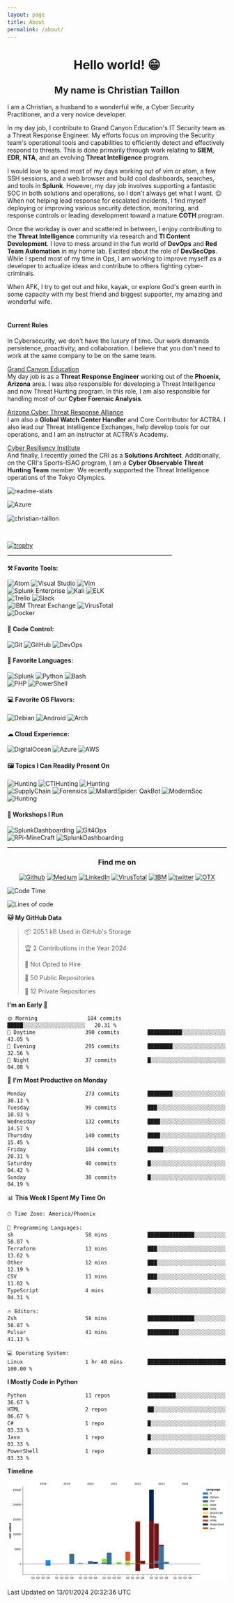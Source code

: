 ```yaml
---
layout: page
title: About
permalink: /about/
---
```


<h1 align = "center"> Hello  world! 😁</h1>

<h2 align="center"> My name is Christian Taillon</h2>


I am a Christian, a husband to a wonderful wife, a Cyber Security Practitioner, and a very novice developer.

In my day job, I contribute to Grand Canyon Education's IT Security team as a Threat Response Engineer. My efforts focus on improving the Security team's operational tools and capabilities to efficiently detect and effectively respond to threats. This is done primarily through work relating to <b>SIEM</b>, <b>EDR</b>, <b>NTA</b>, and an evolving <b>Threat Intelligence</b> program.

I would love to spend most of my days working out of vim or atom, a few SSH sessions, and a web browser and build cool dashboards, searches, and tools in <b>Splunk</b>. However, my day job involves supporting a fantastic SOC in both solutions and operations, so I don't always get what I want. 😉 When not helping lead response for escalated incidents, I find myself  deploying or improving various security detection, monitoring, and response controls or leading development toward a mature <b>COTH</b> program.

Once the workday is over and scattered in between, I enjoy contributing to the <b>Threat Intelligence</b> community via research and <b> TI Content Development</b>. I love to mess around in the fun world of <b>DevOps</b> and <b>Red Team Automation</b> in my home lab. Excited about the role of <b>DevSecOps</b>. While I spend most of my time in Ops, I am working to improve myself as a developer to actualize ideas and contribute to others fighting cyber-criminals.

When AFK, I try to get out and hike, kayak, or explore God's green earth in some capacity with my best friend and biggest supporter, my amazing and wonderful wife. <br> <br>
#### Current Roles
In Cybersecurity, we don't have the luxury of time. Our work demands persistence, proactivity, and collaboration. I believe that you don't need to work at the same company to be on the same team.

[Grand Canyon Education](https://www.gce.com/) <br>
My day job is as a <b> Threat Response Engineer </b> working out of the <b>Phoenix, Arizona</b> area. I was also responsible for developing a Threat Intelligence and now Threat Hunting program. In this role, I am also responsible for handling most of our <b>Cyber Forensic Analysis</b>.

[Arizona Cyber Threat Response Alliance](https://www.actraaz.org/) <br>
I am also a <b>Global Watch Center Handler</b> and Core Contributor for ACTRA. I also lead our Threat Intelligence Exchanges, help develop tools for our operations, and I am an instructor at ACTRA's Academy.

[Cyber Resiliency Institute](https://www.cyberresilienceinstitute.org/) <br>
And finally, I recently joined the CRI as a <b>Solutions Architect</b>. Additionally, on the CRI's Sports-ISAO program, I am a <b>Cyber Observable Threat Hunting Team</b> member. We recently supported the Threat Intelligence operations of the Tokyo Olympics.

<a target="_blank"><img alt="readme-stats" src="https://github-readme-stats.vercel.app/api?username=christian-taillon&show_icons=true&theme=vue-dark"/></a>

<a target="_blank"><img alt="Azure" src="https://github-readme-stats.vercel.app/api/top-langs/?username=christian-taillon&layout=compact&theme=vue-dark"/></a>
<p><img align="center" src="https://github-readme-streak-stats.herokuapp.com/?user=christian-taillon&theme=vue-dark" alt="christian-taillon"/></p>
<br>

[![trophy](https://github-profile-trophy.vercel.app/?username=christian-taillon&theme=chalk&no-frame=true&column=4)](https://github.com/ryo-ma/github-profile-trophy)

<hr style="width:75%;text-align:center">
<h4>⚒ Favorite Tools:</h4>
<p>
<a target="_blank"><img alt="Atom" src="https://img.shields.io/badge/Atom-15FF70?logo=atom&logoColor=white&style=flat"/></a>
<a target="_blank"><img alt="Visual Studio" src="https://img.shields.io/badge/Visual%20Studio-white?logo=visual-studio&style=flat&logoColor=purple"/></a>
<a target="_blank"><img alt="Vim" src="https://img.shields.io/badge/Vim-00AB42?logo=vim&logoColor=white&style=flat"/></a> <br>
<a target="_blank"><img alt="Splunk Enterprise" src="https://img.shields.io/badge/Splunk%20ES-FF375F?logo=splunk&logoColor=white&style=flat"/></a>
<a target="_blank"><img alt="Kali" src="https://img.shields.io/badge/Katoolin-000911?logo=kali-linux&logoColor=white&style=flat"/></a>
<a target="_blank"><img alt="ELK" src="https://img.shields.io/badge/ELK-white?logo=elastic&logoColor=pink&style=flat"/></a> <br>
<a target="_blank"><img alt="Trello" src="https://img.shields.io/badge/Trello-white?logo=trello&logoColor=blue&style=flat"/></a>
<a target="_blank"><img alt="Slack" src="https://img.shields.io/badge/Slack-purple?logo=slack&logoColor=yellow&style=flat"/></a> <br>
<a target="_blank"><img alt="IBM Threat Exchange" src="https://img.shields.io/badge/XForce-004BA8?logo=IBM&logoColor=white&style=flat"/></a>
<a target="_blank"><img alt="VirusTotal" src="https://img.shields.io/badge/VirusTotal%20Graphs-white?logo=virustotal&logoColor=blue&style=flat"/></a>  <br>
<a target="_blank"><img alt="Docker" src="https://img.shields.io/badge/Docker-white?logo=docker&logoColor=1793D1&style=flat"/></a>
<h4>💾 Code Control:</h4>
<a target="_blank"><img alt="Git" src="https://img.shields.io/badge/Git-black?logo=git&style=flat"/></a>
<a target="_blank"><img alt="GitHub" src="https://img.shields.io/badge/GitHub-%2312100E?logo=GitHub&style=flat"/></a>
<a target="_blank"><img alt="DevOps" src="https://img.shields.io/badge/Azure%20DevOps-white?logo=azure-devops&logoColor=blue&style=flat"/></a>
</p>
<h4>📄 Favorite Languages:</h4>
<p  >
<a target="_blank"><img alt="Splunk" src="https://img.shields.io/badge/-Splunk-FF375F?logo=splunk&logoColor=white&style=flat"/></a>
<a target="_blank"><img alt="Python" src="https://img.shields.io/badge/Python-1793D1?logo=python&style=flat&logoColor=yellow"/></a>
<a target="_blank"><img alt="Bash" src="https://img.shields.io/badge/Bash-1E2742?logo=gnu-bash&style=flat&logoColor=white"/></a> <br>
<a target="_blank"><img alt="PHP" src="https://img.shields.io/badge/php-7B99EE?logo=php&style=flat&logoColor=white"/></a>
<a target="_blank"><img alt="PowerShell" src="https://img.shields.io/badge/PowerShell-0082FF?logo=powershell&style=flat&logoColor=white"/></a> <br>
</p>
<p>
<h4> 💻 Favorite OS Flavors: </h4>
<p  >
<a target="_blank"><img alt="Debian" src="https://img.shields.io/badge/Debian-white?logo=Debian&logoColor=red&style=flat"/></a>
<a target="_blank"><img alt="Android" src="https://img.shields.io/badge/Android-3DDC84?logo=android&logoColor=white&style=flat"/></a>
<a target="_blank"><img alt="Arch" src="https://img.shields.io/badge/Arch%20Linux-1793D1?logo=arch-linux&logoColor=white&style=flat"/></a>
</p>
<p>
<h4>☁ Cloud Experience: </h4>
<p>
<a target="_blank"><img alt="DigitalOcean" src="https://img.shields.io/badge/DigitalOcean-white?logo=digitalocean&logoColor=blue&style=flat"/></a>
<a target="_blank"><img alt="Azure" src="https://img.shields.io/badge/Azure-white?logo=microsoft-azure&logoColor=blue&style=flat"/></a>
<a target="_blank"><img alt="AWS" src="https://img.shields.io/badge/AWS-orange ?logo=amazon-aws&logoColor=black&style=flat"/></a>
</p>
<h4> ‍🖼️ Topics I Can Readily Present On</h4>
<p>
<a target="_blank"><img alt="Hunting" src="https://img.shields.io/badge/-🐺%20Threat%20Hunting%20Effectively%20-orange?logo=&logoColor=white&style=flat"/></a>
<a target="_blank"><img alt="CTIHunting" src="https://img.shields.io/badge/-🐺%20CTI%20Driven%20Threat%20Hunting-darkred?logo=&logoColor=white&style=flat"/></a>
<a target="_blank"><img alt="Hunting" src="https://img.shields.io/badge/-📈%20Threat%20Intelligence:Make%20Data%20Work%20for%20You-yellow?logo=&logoColor=white&style=flat"/></a> <br>
<a target="_blank"><img alt="SupplyChain" src="https://img.shields.io/badge/-🗡️Supply%20Chain%20Attacks:%20OpenSource-lightred?logo=&logoColor=white&style=flat"/></a>
<a target="_blank"><img alt="Forensics" src="https://img.shields.io/badge/-🖫Forensics:%20OpenSource-green?logo=&logoColor=white&style=flat"/></a>
<a target="_blank"><img alt="MallardSpider: QakBot" src="https://img.shields.io/badge/-🕷Mallard%20Spider:%20QakBot-brown?logo=&logoColor=white&style=flat"/></a>
<a target="_blank"><img alt="ModernSoc" src="https://img.shields.io/badge/-📟%20Modernizing%20The%20SOC-purple?logo=&logoColor=white&style=flat"/></a> <br>
<a target="_blank"><img alt="Hunting" src="https://img.shields.io/badge/-📱%20SIEM:%20Centralizing%20SecOps-blue?logo=&logoColor=white&style=flat"/></a>
</p>
<h4> 🧰 Workshops I Run</h4>
<p>
<a target="_blank"><img alt="SplunkDashboarding" src="https://img.shields.io/badge/-📊%20Splunk%20Advanced%20Dashboard%20Design-green?logo=&logoColor=white&style=flat"/></a>
<a target="_blank"><img alt="Git4Ops" src="https://img.shields.io/badge/-%20Git4Ops-black?logo=github&logoColor=white&style=flat"/></a> <br>
<a target="_blank"><img alt="RPi-MineCraft" src="https://img.shields.io/badge/-🥧%20Raspbery%20Pi%20Scripting%20Minecraft:%20Python-pink?logo=&logoColor=white&style=flat"/></a>
<a target="_blank"><img alt="SplunkDashboarding" src="https://img.shields.io/badge/-🔍%20Memory%20Forensics:%20Vollatility-gray?logo=&logoColor=white&style=flat"/></a>
</p>
<hr style="width:100%;text-align:center">

<div style="text-align: center">
<h3 style="text-align:center">Find me on</h3>
<p style="text-align:center"> <a href="https://github.com/christian-taillon" target="_blank"><img alt="Github"
src="https://img.shields.io/badge/GitHub-black?&style=flat&logo=Github&logoColor=white" /></a>
<a href="https://github.com/christian-taillon" target="_blank"><img alt="Medium"
src="https://img.shields.io/badge/Medium-white?&style=flat&logo=medium&logoColor=black" /></a>
<a href="https://www.linkedin.com/in/christiantaillon/" target="_blank"><img alt="LinkedIn"
src="https://img.shields.io/badge/Linkedin-white?&style=flat&logo=linkedin&logoColor=blue" /></a>
<a href="https://www.virustotal.com/gui/user/christianblueteam/graphs" target="_blank"><img alt="VirusTotal"
src="https://img.shields.io/badge/VirusTotal-white?&style=flat&logo=virustotal&logoColor=blue" /></a>
<a href="https://exchange.xforce.ibmcloud.com/user/me/aboutme" target="_blank"><img alt="IBM"
src="https://img.shields.io/badge/XForce-004BA8?&style=flat&logo=ibm&logoColor=white" /></a>
<a href="https://twitter.com/christian_tail" target="_blank"><img alt="twitter"
src="https://img.shields.io/badge/Twitter-white?&style=flat&logo=twitter&logoColor=blue" /></a>
<a href="https://otx.alienvault.com/user/tufteam67/pulses" target="_blank"><img alt="OTX"
src="https://img.shields.io/badge/OpenThreatExchange-black?&style=flat&logo=atom&logoColor=white" /></a>
</p>
 </div>




<!--START_SECTION:waka-->
![Code Time](http://img.shields.io/badge/Code%20Time-453%20hrs%207%20mins-blue)

![Lines of code](https://img.shields.io/badge/From%20Hello%20World%20I%27ve%20Written-77.7%20thousand%20lines%20of%20code-blue)

**🐱 My GitHub Data** 

> 📦 205.1 kB Used in GitHub's Storage 
 > 
> 🏆 2 Contributions in the Year 2024
 > 
> 🚫 Not Opted to Hire
 > 
> 📜 50 Public Repositories 
 > 
> 🔑 12 Private Repositories 
 > 
**I'm an Early 🐤** 

```text
🌞 Morning                184 commits         █████░░░░░░░░░░░░░░░░░░░░   20.31 % 
🌆 Daytime                390 commits         ███████████░░░░░░░░░░░░░░   43.05 % 
🌃 Evening                295 commits         ████████░░░░░░░░░░░░░░░░░   32.56 % 
🌙 Night                  37 commits          █░░░░░░░░░░░░░░░░░░░░░░░░   04.08 % 
```
📅 **I'm Most Productive on Monday** 

```text
Monday                   273 commits         ████████░░░░░░░░░░░░░░░░░   30.13 % 
Tuesday                  99 commits          ███░░░░░░░░░░░░░░░░░░░░░░   10.93 % 
Wednesday                132 commits         ████░░░░░░░░░░░░░░░░░░░░░   14.57 % 
Thursday                 140 commits         ████░░░░░░░░░░░░░░░░░░░░░   15.45 % 
Friday                   184 commits         █████░░░░░░░░░░░░░░░░░░░░   20.31 % 
Saturday                 40 commits          █░░░░░░░░░░░░░░░░░░░░░░░░   04.42 % 
Sunday                   38 commits          █░░░░░░░░░░░░░░░░░░░░░░░░   04.19 % 
```


📊 **This Week I Spent My Time On** 

```text
🕑︎ Time Zone: America/Phoenix

💬 Programming Languages: 
sh                       58 mins             ███████████████░░░░░░░░░░   58.87 % 
Terraform                13 mins             ███░░░░░░░░░░░░░░░░░░░░░░   13.62 % 
Other                    12 mins             ███░░░░░░░░░░░░░░░░░░░░░░   12.19 % 
CSV                      11 mins             ███░░░░░░░░░░░░░░░░░░░░░░   11.02 % 
TypeScript               4 mins              █░░░░░░░░░░░░░░░░░░░░░░░░   04.31 % 

🔥 Editors: 
Zsh                      58 mins             ███████████████░░░░░░░░░░   58.87 % 
Pulsar                   41 mins             ██████████░░░░░░░░░░░░░░░   41.13 % 

💻 Operating System: 
Linux                    1 hr 40 mins        █████████████████████████   100.00 % 
```

**I Mostly Code in Python** 

```text
Python                   11 repos            █████████░░░░░░░░░░░░░░░░   36.67 % 
HTML                     2 repos             ██░░░░░░░░░░░░░░░░░░░░░░░   06.67 % 
C#                       1 repo              █░░░░░░░░░░░░░░░░░░░░░░░░   03.33 % 
Java                     1 repo              █░░░░░░░░░░░░░░░░░░░░░░░░   03.33 % 
PowerShell               1 repo              █░░░░░░░░░░░░░░░░░░░░░░░░   03.33 % 
```



**Timeline**

![Lines of Code chart](https://raw.githubusercontent.com/christian-taillon/christian-taillon/main/assets/bar_graph.png)


 Last Updated on 13/01/2024 20:32:36 UTC
<!--END_SECTION:waka-->

